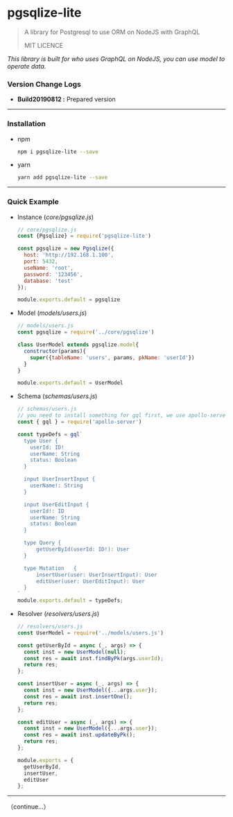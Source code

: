 # pgsqlize-lite

> A library for Postgresql to use ORM on NodeJS with GraphQL
>
> MIT LICENCE



_This library is built for who uses GraphQL on NodeJS, you can use model to operate data._ 



### Version Change Logs

- __Build20190812 :__  Prepared version

---

### Installation

- npm

  ```bash
  npm i pgsqlize-lite --save
  ```

- yarn

  ```bash
  yarn add pgsqlize-lite --save
  ```

---

### Quick Example

- Instance (_core/pgsqlize.js_)

  ``` javascript
  // core/pgsqlize.js
  const {Pgsqlize} = require('pgsqlize-lite')
  
  const pgsqlize = new Pgsqlize({
    host: 'http://192.168.1.100',
    port: 5432,
    useName: 'root',
    password: '123456',
    database: 'test'
  });
  
  module.exports.default = pgsqlize
  ```

- Model (_models/users.js_)

  ``` javascript
  // models/users.js
  const pgsqlize = require('../core/pgsqlize')
  
  class UserModel extends pgsqlize.model{
    constructor(params){
      super({tableName: 'users', params, pkName: 'userId'})
    }
  }
  
  module.exports.default = UserModel
  ```

- Schema (_schemas/users.js_) 

  ``` javascript
  // schemas/users.js
  // you need to install something for gql first, we use apollo-server here
  const { gql } = require('apollo-server')
  
  const typeDefs = gql`
    type User {
      userId: ID!
      userName: String
      status: Boolean
    }
  
  	input UserInsertInput {
      userName!: String
  	}
  
  	input UserEditInput {
      userId!: ID
      userName: String
      status: Boolean
  	}
  
  	type Query {
  		getUserById(userId: ID!): User
  	}
  
  	type Mutation	{
  		insertUser(user: UserInsertInput): User
  		editUser(user: UserEditInput): User
  	}
  `
  module.exports.default = typeDefs;
  ```

- Resolver (_resolvers/users.js_)

  ```javascript
  // resolvers/users.js
  const UserModel = require('../models/users.js')
  
  const getUserById = async (_, args) => {
    const inst = new UserModel(null);
    const res = await inst.findByPk(args.userId);
    return res;
  };
  
  const insertUser = async (_, args) => {
    const inst = new UserModel({...args.user});
    const res = await inst.insertOne();
    return res;
  };
  
  const editUser = async (_, args) => {
    const inst = new UserModel({...args.user});
    const res = await inst.updateByPk();
    return res;
  };
  
  module.exports = {
    getUserById,
    insertUser,
    editUser
  };
  ```

---

（continue...）